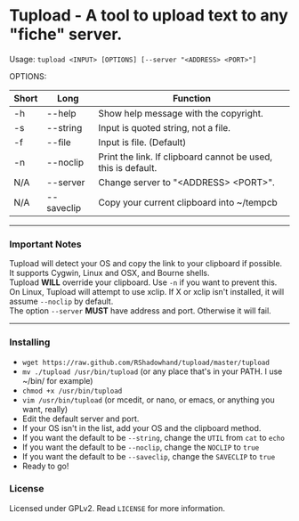 # Tupload - A tool to upload text to any "fiche" server.

Usage: `tupload <INPUT> [OPTIONS] [--server "<ADDRESS> <PORT>"]`  

OPTIONS:

| Short | Long | Function |
|-------|----------|---------------------------------------------------------------|
| -h | --help | Show help message with the copyright. |
| -s | --string | Input is quoted string, not a file. |
| -f | --file | Input is file. (Default) |
| -n | --noclip | Print the link. If clipboard cannot be used, this is default. |
| N/A | --server | Change server to "\<ADDRESS\> \<PORT\>". |
| N/A | --saveclip | Copy your current clipboard into ~/tempcb |

---
### Important Notes
Tupload will detect your OS and copy the link to your clipboard if possible.  
It supports Cygwin, Linux and OSX, and Bourne shells.  
Tupload **WILL** override your clipboard. Use `-n` if you want to prevent this.  
On Linux, Tupload will attempt to use xclip. If X or xclip isn't installed, it will assume `--noclip` by default.  
The option `--server` **MUST** have address and port. Otherwise it will fail.

---

### Installing

* `wget https://raw.github.com/RShadowhand/tupload/master/tupload`
* `mv ./tupload /usr/bin/tupload` (or any place that's in your PATH. I use ~/bin/ for example)
* `chmod +x /usr/bin/tupload`
* `vim /usr/bin/tupload` (or mcedit, or nano, or emacs, or anything you want, really)
 * Edit the default server and port.
 * If your OS isn't in the list, add your OS and the clipboard method.
 * If you want the default to be `--string`, change the `UTIL` from `cat` to `echo`
 * If you want the default to be `--noclip`, change the `NOCLIP` to `true`
 * If you want the default to be `--saveclip`, change the `SAVECLIP` to `true`
* Ready to go!

### License

Licensed under GPLv2. Read `LICENSE` for more information.